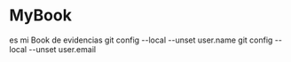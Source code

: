 # MyBook
es mi Book de evidencias
git config --local --unset user.name
git config --local --unset user.email
